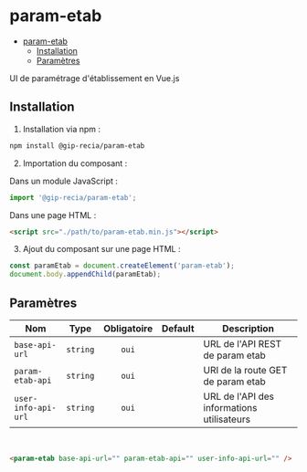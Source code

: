 # param-etab

- [param-etab](#param-etab)
  - [Installation](#installation)
  - [Paramètres](#paramètres)

UI de paramétrage d'établissement en Vue.js

## Installation

1. Installation via npm :

```sh
npm install @gip-recia/param-etab
```

2. Importation du composant :

Dans un module JavaScript :

```js
import '@gip-recia/param-etab';
```

Dans une page HTML :

```html
<script src="./path/to/param-etab.min.js"></script>
```

3. Ajout du composant sur une page HTML :

```js
const paramEtab = document.createElement('param-etab');
document.body.appendChild(paramEtab);
```

## Paramètres

| Nom                 |   Type   | Obligatoire | Default | Description                                |
| ------------------- | :------: | :---------: | :-----: | ------------------------------------------ |
| `base-api-url`      | `string` |    `oui`    |         | URL de l'API REST de param etab            |
| `param-etab-api`    | `string` |    `oui`    |         | URI de la route GET de param etab          |
| `user-info-api-url` | `string` |    `oui`    |         | URL de l'API des informations utilisateurs |

<br/>

```html
<param-etab base-api-url="" param-etab-api="" user-info-api-url="" />
```

